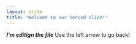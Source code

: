 ```yaml
---
layout: slide
title: "Welcome to our second slide!"
---
```

***I'm editign the file***
Use the left arrow to go back!
